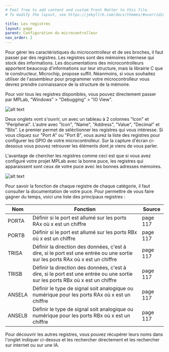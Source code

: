 ```yaml
---
# Feel free to add content and custom Front Matter to this file.
# To modify the layout, see https://jekyllrb.com/docs/themes/#overriding-theme-defaults

title: Les registres
layout: page
parent: Configuration du microcontrolleur
nav_order: 2
---
```


Pour gérer les caractéristiques du microcontrolleur et de ses broches, il faut passer par des registres. Les registres sont des mémoires internese qui stock des informations. Les documentations des microcontrolleurs apportent beaucoup d'informations sur leur structure, mais la librairie C que le constructeur, Microchip, propose suffit. Néanmoins, si vous souhaitez utiliser de l'assembleur pour programmer votre microcontrolleur vous devrez prendre connaissance de la structure de la mémoire.

Pour voir tous les registres disponibles, vous pouvez directement passer par MPLab, "Windows" > "Debugging" > "IO View".

![alt text](mplab-registerview.png)

Deux onglets vont s'ouvrir, un avec un tableau à 2 colonnes "Icon" et "Peripheral". L'autre avec "Icon", "Name", "Address", "Value", "Decimal" et "Bits". Le premier permet de séléctionner les registres qui vous intéresse. Si vous cliquez sur "Port A" ou "Port B", vous aurez la liste des registres pour configurer les GPIO de votre microcontrolleur. Sur la capture d'écran ci-dessous vous pouvez retrouver les éléments dont je viens de vous parler.

L'avantage de chercher les registres comme ceci est que si vous avez configuré votre projet MPLab avec la bonne puce, les registres qui apparaissent sont ceux de votre puce avec les bonnes adresses mémoires.

![alt text](mplab-register-port-a.png)

Pour savoir la fonction de chaque registre de chaque catégorie, il faut consulter la documentation de votre puce. Pour permettre de vous faire gagner du temps, voici une liste des principaux registres :


| Nom    | Fonction                                                                                                                      | Source   |
|--------|-------------------------------------------------------------------------------------------------------------------------------|----------|
| PORTA  | Définir si le port est allumé sur les ports RAx où x est un chiffre                                                           | page 117 |
| PORTB  | Définir si le port est allumé sur les ports RBx où x est un chiffre                                                           | page 117 |
| TRISA  | Définir la direction des données, c'est à dire, si le port est une entrée ou une sortie sur les ports RAx où x est un chiffre | page 117 |
| TRISB  | Définir la direction des données, c'est à dire, si le port est une entrée ou une sortie sur les ports RBx où x est un chiffre | page 117 |
| ANSELA | Définir le type de signal soit analogique ou numérique pour les ports RAx où x est un chiffre                                 | page 117 |
| ANSELB | Définir le type de signal soit analogique ou numérique pour les ports RBx où x est un chiffre                                 | page 117 |

Pour découvrir les autres registres, vous pouvez récupérer leurs noms dans l'onglet indiquer ci-dessus et les rechercher directement et les rechercher sur internet ou sur une IA.